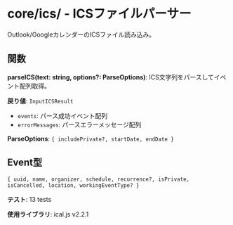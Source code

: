 ﻿# core/ics/ - ICSファイルパーサー

Outlook/GoogleカレンダーのICSファイル読み込み。

## 関数

**parseICS(text: string, options?: ParseOptions)**: ICS文字列をパースしてイベント配列取得。

**戻り値**: `InputICSResult`
- `events`: パース成功イベント配列
- `errorMessages`: パースエラーメッセージ配列

**ParseOptions**: `{ includePrivate?, startDate, endDate }`

## Event型

`{ uuid, name, organizer, schedule, recurrence?, isPrivate, isCancelled, location, workingEventType? }`

**テスト**: 13 tests

**使用ライブラリ**: ical.js v2.2.1
